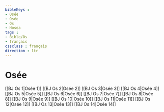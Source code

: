 ```yaml
---
bibleKeys : 
- Osée
- Osée
- Os
- Hosea
tags : 
- Bible/Os
- français
cssclass : français
direction : ltr
---
```


# Osée

[[BJ Os 1|Osée 1]]
[[BJ Os 2|Osée 2]]
[[BJ Os 3|Osée 3]]
[[BJ Os 4|Osée 4]]
[[BJ Os 5|Osée 5]]
[[BJ Os 6|Osée 6]]
[[BJ Os 7|Osée 7]]
[[BJ Os 8|Osée 8]]
[[BJ Os 9|Osée 9]]
[[BJ Os 10|Osée 10]]
[[BJ Os 11|Osée 11]]
[[BJ Os 12|Osée 12]]
[[BJ Os 13|Osée 13]]
[[BJ Os 14|Osée 14]]
